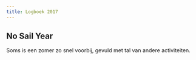 ```yaml
---
title: Logboek 2017
---
```


## No Sail Year 

Soms is een zomer zo snel voorbij, gevuld met tal van andere activiteiten.
